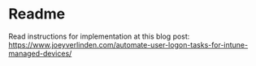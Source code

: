 # Readme
Read instructions for implementation at this blog post: https://www.joeyverlinden.com/automate-user-logon-tasks-for-intune-managed-devices/
